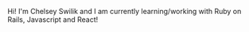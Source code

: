 
Hi! 
I'm Chelsey Swilik and I am currently learning/working with Ruby on Rails, Javascript and React! 

